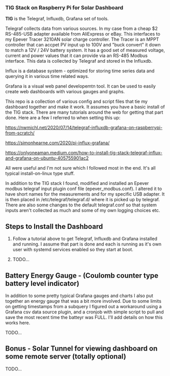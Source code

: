 ### TIG Stack on Raspberry Pi for Solar Dashboard

**TIG** is the Telegraf, Influxdb, Grafana set of tools.

  Telegraf collects data from various sources. In my case from a cheap $2 RS-485-USB adapter available from AliExpress or eBay. This interfaces to my Epever Tracer 3210AN solar charge controller. The Tracer is an MPPT controller that can accpet PV input up to 100V and "buck convert" it down to match a 12V / 24V battery system. It has a good set of measured voltage, current and power values that it can provide via an RS-485 Modbus interface. This data is collected by Telegraf and stored in the Influxdb.
  
  Influx is a database system - optimized for storing time series data and querying it in various time related ways.
  
  Grafana is a visual web panel developemtn tool. It can be used to easily create web dashboards with various gauges and graphs. 
  
This repo is a collection of various config and script files that tie my dashboard together and make it work. It assumes you have a basic install of the TIG stack. There are many tutorials around the web for getting that part done. Here are a few I referred to when setting this up:

  https://nwmichl.net/2020/07/14/telegraf-influxdb-grafana-on-raspberrypi-from-scratch/
  
  https://simonhearne.com/2020/pi-influx-grafana/
  
  https://onlyoneaman.medium.com/how-to-install-tig-stack-telegraf-influx-and-grafana-on-ubuntu-405755901ac2
  
All were useful and I'm not sure which I followed most in the end. It's all typical install-on-linux type stuff.

In addition to the TIG stack I found, modified and installed an Epever modbus telegraf input plugin conf file (epever_modbus.conf). I altered it to have short names for the measurements and for my specific USB adapter. It is then placed in /etc/telegraf/telegraf.d/ where it is picked up by telegraf. There are also some changes to the default telegraf.conf so that system inputs aren't collected as much and some of my own logging choices etc.

## Steps to Install the Dashboard

1. Follow a tutorial above to get Telegraf, Influxdb and Grafana installed and running. I assume that part is done and each is running as it's own user with systemd services enabled so they start at boot.

2. TODO...


## Battery Energy Gauge - (Coulomb counter type battery level indicator)

In addition to some pretty typical Grafana gauges and charts I also put together an energy gauge that was a bit more involved. Due to some limits on getting timestamps from a subquery I figured out a workaround using a Grafana csv data source plugin, and a cronjob with simple script to pull and save the most recent time the batteyr was FULL. I'll add details on how this works here.

TODO...
  
## Bonus - Solar Tunnel for viewing dashboard on some remote server (totally optional)

TODO...
